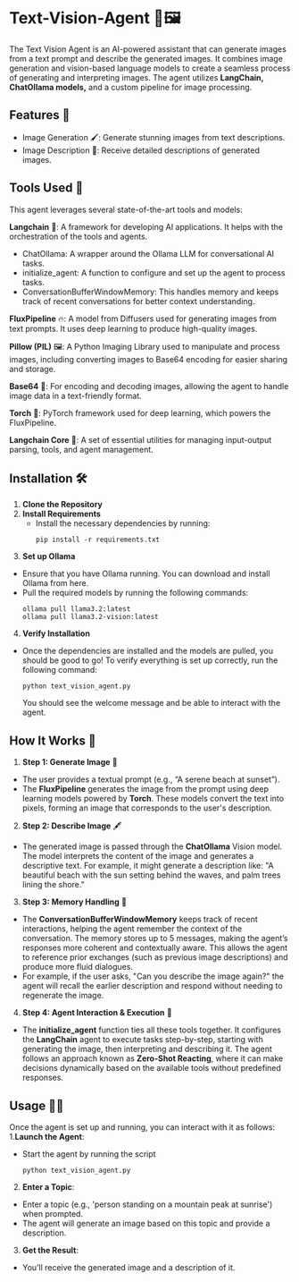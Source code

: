 # Text-Vision-Agent 🚀🖼️

The Text Vision Agent is an AI-powered assistant that can generate images from a text prompt and describe the generated images. It combines image generation and vision-based language models to create a seamless process of generating and interpreting images. The agent utilizes **LangChain, ChatOllama models,** and a custom pipeline for image processing.

## Features 🌟
  * Image Generation 🖌️: Generate stunning images from text descriptions.
  * Image Description 📝: Receive detailed descriptions of generated images.

## Tools Used 🔧
This agent leverages several state-of-the-art tools and models:

**Langchain** 🔗: A framework for developing AI applications. It helps with the orchestration of the tools and agents.
  * ChatOllama: A wrapper around the Ollama LLM for conversational AI tasks.
  * initialize_agent: A function to configure and set up the agent to process tasks.
  * ConversationBufferWindowMemory: This handles memory and keeps track of recent conversations for better context understanding.

**FluxPipeline** 🔥: A model from Diffusers used for generating images from text prompts. It uses deep learning to produce high-quality images.

**Pillow (PIL)** 🖼️: A Python Imaging Library used to manipulate and process images, including converting images to Base64 encoding for easier sharing and storage.

**Base64** 🔐: For encoding and decoding images, allowing the agent to handle image data in a text-friendly format.

**Torch** 🔋: PyTorch framework used for deep learning, which powers the FluxPipeline.

**Langchain Core** 🧠: A set of essential utilities for managing input-output parsing, tools, and agent management.

## Installation 🛠️
1. **Clone the Repository**
2. **Install Requirements**
   * Install the necessary dependencies by running:
     ```
     pip install -r requirements.txt
     ```
3. **Set up Ollama**
  * Ensure that you have Ollama running. You can download and install Ollama from here.
  * Pull the required models by running the following commands:
    ```
    ollama pull llama3.2:latest
    ollama pull llama3.2-vision:latest
    ```
4. **Verify Installation**
  * Once the dependencies are installed and the models are pulled, you should be good to go! To verify everything is set up correctly, run the following command:
    ```
    python text_vision_agent.py
    ```
    You should see the welcome message and be able to interact with the agent.
    
## How It Works 🔄

1. **Step 1: Generate Image** 🌄
  * The user provides a textual prompt (e.g., “A serene beach at sunset”).
  * The **FluxPipeline** generates the image from the prompt using deep learning models powered by **Torch**. These models convert the text into pixels, forming an image that corresponds to the user's description.

2. **Step 2: Describe Image** 🖋️
  * The generated image is passed through the **ChatOllama** Vision model. The model interprets the content of the image and generates a descriptive text. For example, it might generate a description like: "A beautiful beach with the sun setting behind the waves, and palm trees lining the shore."

3. **Step 3: Memory Handling** 🧠
  * The **ConversationBufferWindowMemory** keeps track of recent interactions, helping the agent remember the context of the conversation. The memory stores up to 5 messages, making the agent’s responses more coherent and contextually aware. This allows the agent to reference prior exchanges (such as previous image descriptions) and produce more fluid dialogues.
  * For example, if the user asks, "Can you describe the image again?" the agent will recall the earlier description and respond without needing to regenerate the image.

4. **Step 4: Agent Interaction & Execution** 💬
  * The **initialize_agent** function ties all these tools together. It configures the **LangChain** agent to execute tasks step-by-step, starting with generating the image, then interpreting and describing it. The agent follows an approach known as **Zero-Shot Reacting**, where it can make decisions dynamically based on the available tools without predefined responses.

## Usage 🧑‍💻
Once the agent is set up and running, you can interact with it as follows:
1.**Launch the Agent**:
  * Start the agent by running the script
    ```
    python text_vision_agent.py
    ```
2. **Enter a Topic**:
  * Enter a topic (e.g., 'person standing on a mountain peak at sunrise') when prompted.
  * The agent will generate an image based on this topic and provide a description.
3. **Get the Result**:
  * You’ll receive the generated image and a description of it.
